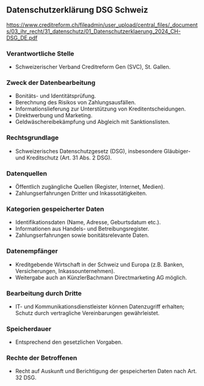 ## Datenschutzerklärung DSG Schweiz

https://www.creditreform.ch/fileadmin/user_upload/central_files/_documents/03_ihr_recht/31_datenschutz/01_Datenschutzerklaerung_2024_CH-DSG_DE.pdf

### Verantwortliche Stelle
- Schweizerischer Verband Creditreform Gen (SVC), St. Gallen.

### Zweck der Datenbearbeitung
- Bonitäts- und Identitätsprüfung.
- Berechnung des Risikos von Zahlungsausfällen.
- Informationslieferung zur Unterstützung von Kreditentscheidungen.
- Direktwerbung und Marketing.
- Geldwäschereibekämpfung und Abgleich mit Sanktionslisten.

### Rechtsgrundlage
- Schweizerisches Datenschutzgesetz (DSG), insbesondere Gläubiger- und Kreditschutz (Art. 31 Abs. 2 DSG).

### Datenquellen
- Öffentlich zugängliche Quellen (Register, Internet, Medien).
- Zahlungserfahrungen Dritter und Inkassotätigkeiten.

### Kategorien gespeicherter Daten
- Identifikationsdaten (Name, Adresse, Geburtsdatum etc.).
- Informationen aus Handels- und Betreibungsregister.
- Zahlungserfahrungen sowie bonitätsrelevante Daten.

### Datenempfänger
- Kreditgebende Wirtschaft in der Schweiz und Europa (z.B. Banken, Versicherungen, Inkassounternehmen).
- Weitergabe auch an KünzlerBachmann Directmarketing AG möglich.

### Bearbeitung durch Dritte
- IT- und Kommunikationsdienstleister können Datenzugriff erhalten; Schutz durch vertragliche Vereinbarungen gewährleistet.

### Speicherdauer
- Entsprechend den gesetzlichen Vorgaben.

### Rechte der Betroffenen
- Recht auf Auskunft und Berichtigung der gespeicherten Daten nach Art. 32 DSG.

